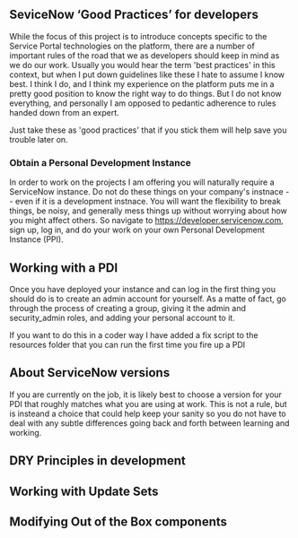 ## SeviceNow ‘Good Practices’ for developers

While the focus of this project is to introduce concepts specific to the Service Portal technologies on the platform, there are a number of important rules of the road that we as developers should keep in mind as we do our work. Usually you would hear the term 'best practices' in this context, but when I put down guidelines like these I hate to assume I know best. I think I do, and I think my experience on the platform puts me in a pretty good position to know the right way to do things. But I do not know everything, and personally I am opposed to pedantic adherence to rules handed down from an expert.

Just take these as 'good practices' that if you stick them will help save you trouble later on.

### Obtain a Personal Development Instance

In order to work on the projects I am offering you will naturally require a ServiceNow instance. Do not do these things on your company's instnace -- even if it is a development instnace. You will want the flexibility to break things, be noisy, and generally mess things up without worrying about how you might affect others. So navigate to https://developer.servicenow.com, sign up, log in, and do your work on your own Personal Development Instance (PPI).

## Working with a PDI

Once you have deployed your instance and can log in the first thing you should do is to create an admin account for yourself. As a matte of fact, go through the process of creating a group, giving it the admin and security_admin roles, and adding your personal account to it.

If you want to do this in a coder way I have added a fix script to the resources folder that you can run the first time you fire up a PDI 

## About ServiceNow versions

If you are currently on the job, it is likely best to choose a version for your PDI that roughly matches what you are using at work. This is not a rule, but is insteand a choice that could help keep your sanity so you do not have to deal with any subtle differences going back and forth between learning and working.

## DRY Principles in development

## Working with Update Sets

## Modifying Out of the Box components

